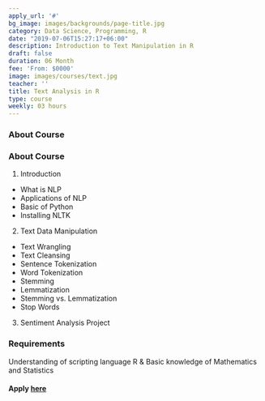 ```yaml
---
apply_url: '#'
bg_image: images/backgrounds/page-title.jpg
category: Data Science, Programming, R
date: "2019-07-06T15:27:17+06:00"
description: Introduction to Text Manipulation in R
draft: false
duration: 06 Month
fee: 'From: $0000'
image: images/courses/text.jpg
teacher: ''
title: Text Analysis in R
type: course
weekly: 03 hours
---
```



### About Course

### About Course

1.  Introduction
  - What is NLP
  - Applications of NLP
  - Basic of Python
  - Installing NLTK

2.  Text Data Manipulation
  - Text Wrangling
  - Text Cleansing
  - Sentence Tokenization
  - Word Tokenization
  - Stemming
  - Lemmatization
  - Stemming vs. Lemmatization
  - Stop Words
  
3.  Sentiment Analysis Project  


### Requirements

Understanding of scripting language R & Basic knowledge of Mathematics and Statistics



#### Apply [here](/contact/)

